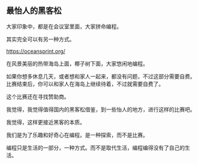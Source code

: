 ## 最怡人的黑客松

大家印象中，都是在会议室里面，大家拼命编程。

其实完全可以有另一种方式。

https://oceansprint.org/

在风景美丽的热带海岛上面，椰子树下面，大家悠闲地编程。

如果你想多休息几天，或者想和家人一起来，都没有问题，不过这部分需要自费。比赛结束后，你可以和家人在海岛上继续待着，不过就需要自费了。

这个比赛还在寻找赞助商。

我觉得，我觉得值得国内的黑客松借鉴，到一些怡人的地方，进行这样的比赛吧。

我觉得，这样更接近黑客的本质。

我们是为了乐趣和好奇心在编程。是一种探索，而不是比赛。

编程只是生活的一部分，一种方式。而不是取代生活，编程编得没有了自己的生活。